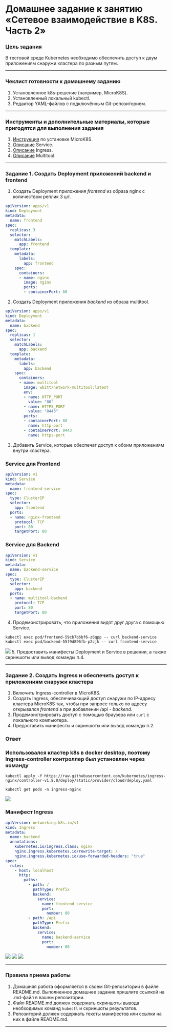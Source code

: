 # Домашнее задание к занятию «Сетевое взаимодействие в K8S. Часть 2»

### Цель задания

В тестовой среде Kubernetes необходимо обеспечить доступ к двум приложениям снаружи кластера по разным путям.

------

### Чеклист готовности к домашнему заданию

1. Установленное k8s-решение (например, MicroK8S).
2. Установленный локальный kubectl.
3. Редактор YAML-файлов с подключённым Git-репозиторием.

------

### Инструменты и дополнительные материалы, которые пригодятся для выполнения задания

1. [Инструкция](https://microk8s.io/docs/getting-started) по установке MicroK8S.
2. [Описание](https://kubernetes.io/docs/concepts/services-networking/service/) Service.
3. [Описание](https://kubernetes.io/docs/concepts/services-networking/ingress/) Ingress.
4. [Описание](https://github.com/wbitt/Network-MultiTool) Multitool.

------

### Задание 1. Создать Deployment приложений backend и frontend

1. Создать Deployment приложения _frontend_ из образа nginx с количеством реплик 3 шт.
```yml
apiVersion: apps/v1
kind: Deployment
metadata:
  name: frontend
spec:
  replicas: 3
  selector:
    matchLabels:
      app: frontend
  template:
    metadata:
      labels: 
        app: frontend
    spec:
      containers: 
      - name: nginx
        image: nginx
        ports:
        - containerPort: 80
```
2. Создать Deployment приложения _backend_ из образа multitool. 
```yml
apiVersion: apps/v1
kind: Deployment
metadata:
  name: backend
spec:
  replicas: 1
  selector:
    matchLabels:
      app: backend
  template:
    metadata:
      labels: 
        app: backend
    spec:
      containers:       
      - name: multitool
        image: wbitt/network-multitool:latest
        env:
        - name: HTTP_PORT
          value: "80"
        - name: HTTPS_PORT
          value: "8443"
        ports:
        - containerPort: 80
          name: http-port
        - containerPort: 8443
          name: https-port
```
3. Добавить Service, которые обеспечат доступ к обоим приложениям внутри кластера. 
### Service для Frontend
```yml
apiVersion: v1
kind: Service
metadata:
  name: frontend-service
spec:
  type: ClusterIP
  selector:
    app: frontend
  ports:
  - name: nginx-frontend
    protocol: TCP
    port: 80
    targetPort: 80
```
### Service для Backend
```yml
apiVersion: v1
kind: Service
metadata:
  name: backend-service
spec:
  type: ClusterIP
  selector:
    app: backend
  ports:
  - name: multitool-backend
    protocol: TCP
    port: 80
    targetPort: 80
```
4. Продемонстрировать, что приложения видят друг друга с помощью Service.
```shell
kubectl exec pod/frontend-59cb7b6bf6-z6qpp -- curl backend-service
kubectl exec pod/backend-55f9d896fb-p2cjk -- curl frontend-service
```

<img src="./images/1.png">
5. Предоставить манифесты Deployment и Service в решении, а также скриншоты или вывод команды п.4.

------

### Задание 2. Создать Ingress и обеспечить доступ к приложениям снаружи кластера

1. Включить Ingress-controller в MicroK8S.
2. Создать Ingress, обеспечивающий доступ снаружи по IP-адресу кластера MicroK8S так, чтобы при запросе только по адресу открывался _frontend_ а при добавлении /api - _backend_.
3. Продемонстрировать доступ с помощью браузера или `curl` с локального компьютера.
4. Предоставить манифесты и скриншоты или вывод команды п.2.
### Ответ 
### Использовался кластер k8s в docker desktop, поэтому Ingress-controller контроллер был установлен через команду
```shell
kubectl apply -f https://raw.githubusercontent.com/kubernetes/ingress-nginx/controller-v1.8.0/deploy/static/provider/cloud/deploy.yaml
```
```shell
kubectl get pods -n ingress-nginx
```
<img src="./images/2.png">

### Манифест Ingress

```yml
apiVersion: networking.k8s.io/v1
kind: Ingress
metadata:
  name: backend
  annotations:
    kubernetes.io/ingress.class: nginx
    nginx.ingress.kubernetes.io/rewrite-target: /
    nginx.ingress.kubernetes.io/use-forwarded-headers: "true"
spec:
  rules:
    - host: localhost
      http:
        paths:
          - path: /
            pathType: Prefix
            backend:
              service:
                name: frontend-service
                port:
                  number: 80
          - path: /api
            pathType: Prefix
            backend:
              service:
                name: backend-service
                port:
                  number: 80
```

<img src="./images/3.png">

<img src="./images/4.png">

<img src="./images/5.png">

------

### Правила приема работы

1. Домашняя работа оформляется в своем Git-репозитории в файле README.md. Выполненное домашнее задание пришлите ссылкой на .md-файл в вашем репозитории.
2. Файл README.md должен содержать скриншоты вывода необходимых команд `kubectl` и скриншоты результатов.
3. Репозиторий должен содержать тексты манифестов или ссылки на них в файле README.md.

------
